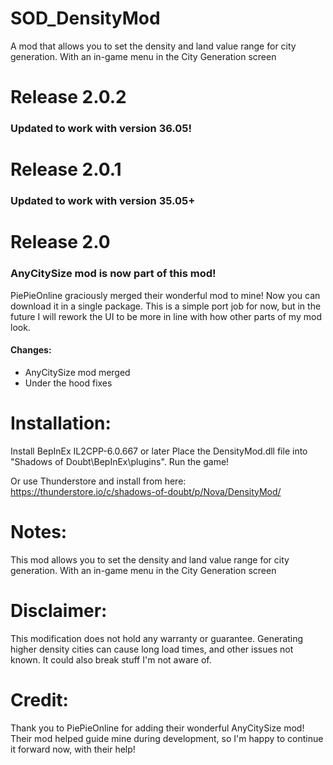 # SOD_DensityMod
A mod that allows you to set the density and land value range for city generation. With an in-game menu in the City Generation screen

# Release 2.0.2
### Updated to work with version 36.05! ###

# Release 2.0.1
### Updated to work with version 35.05+ ###

# Release 2.0

### AnyCitySize mod is now part of this mod!

PiePieOnline graciously merged their wonderful mod to mine! Now you can download it in a single package. This is a simple port job for now, but in the future I will rework the UI to be more in line with how other parts of my mod look.

#### Changes:

- AnyCitySize mod merged
- Under the hood fixes

# Installation: 

Install BepInEx IL2CPP-6.0.667 or later
Place the DensityMod.dll file into "Shadows of Doubt\BepInEx\plugins". Run the game!

Or use Thunderstore and install from here: https://thunderstore.io/c/shadows-of-doubt/p/Nova/DensityMod/

# Notes: 

This mod allows you to set the density and land value range for city generation. With an in-game menu in the City Generation screen 

# Disclaimer: 

This modification does not hold any warranty or guarantee. Generating higher density cities can cause long load times, and other issues not known. It could also break stuff I'm not aware of.

# Credit:

Thank you to PiePieOnline for adding their wonderful AnyCitySize mod! Their mod helped guide mine during development, so I'm happy to continue it forward now, with their help! 

